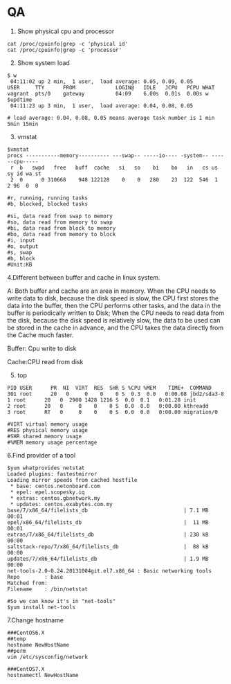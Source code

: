 # QA

1. Show physical cpu and processor

```text
cat /proc/cpuinfo|grep -c 'physical id'
cat /proc/cpuinfo|grep -c 'processor'
```

2. Show system load

```text
$ w
 04:11:02 up 2 min,  1 user,  load average: 0.05, 0.09, 0.05
USER     TTY      FROM             LOGIN@   IDLE   JCPU   PCPU WHAT
vagrant  pts/0    gateway          04:09    6.00s  0.01s  0.00s w
$updtime
 04:11:23 up 3 min,  1 user,  load average: 0.04, 0.08, 0.05
 
# load average: 0.04, 0.08, 0.05 means average task number is 1 min 5min 15min
```

3. vmstat

```text
$vmstat
procs -----------memory---------- ---swap-- -----io---- -system-- ------cpu-----
 r  b   swpd   free   buff  cache   si   so    bi    bo   in   cs us sy id wa st
 2  0      0 310668    948 122128    0    0   280    23  122  546  1  2 96  0  0
 
#r, running, running tasks
#b, blocked, blocked tasks

#si, data read from swap to memory
#so, data read from memory to swap
#bi, data read from block to memory
#bo, data read from memory to block
#i, input
#o, output
#s, swap
#b, block
#Unit:KB
```

4.Different between buffer and cache in linux system.

A: Both buffer and cache are an area in memory. When the CPU needs to write data to disk, because the disk speed is slow, the CPU first stores the data into the buffer, then the CPU performs other tasks, and the data in the buffer is periodically written to Disk; When the CPU needs to read data from the disk, because the disk speed is relatively slow, the data to be used can be stored in the cache in advance, and the CPU takes the data directly from the Cache much faster.

Buffer: Cpu write to disk

Cache:CPU read from disk

5. top

```text
PID USER      PR  NI  VIRT  RES  SHR S %CPU %MEM    TIME+  COMMAND
301 root      20   0     0    0    0 S  0.3  0.0   0:00.08 jbd2/sda3-8
1 root      20   0  2900 1428 1216 S  0.0  0.1   0:01.28 init
2 root      20   0     0    0    0 S  0.0  0.0   0:00.00 kthreadd
3 root      RT   0     0    0    0 S  0.0  0.0   0:00.00 migration/0

#VIRT virtual memory usage
#RES physical memory usage
#SHR shared memory usage
#%MEM memory usage percentage
```

6.Find provider of a tool

```text
$yum whatprovides netstat
Loaded plugins: fastestmirror
Loading mirror speeds from cached hostfile
 * base: centos.netonboard.com
 * epel: epel.scopesky.iq
 * extras: centos.gbnetwork.my
 * updates: centos.exabytes.com.my
base/7/x86_64/filelists_db                               | 7.1 MB     00:01
epel/x86_64/filelists_db                                 |  11 MB     00:01
extras/7/x86_64/filelists_db                             | 230 kB     00:00
saltstack-repo/7/x86_64/filelists_db                     |  88 kB     00:00
updates/7/x86_64/filelists_db                            | 1.9 MB     00:00
net-tools-2.0-0.24.20131004git.el7.x86_64 : Basic networking tools
Repo        : base
Matched from:
Filename    : /bin/netstat

#So we can know it's in "net-tools"
$yum install net-tools
```

7.Change hostname

```
###CentOS6.X
##temp
hostname NewHostName
##perm
vim /etc/sysconfig/network

###CentOS7.X
hostnamectl NewHostName
```

















